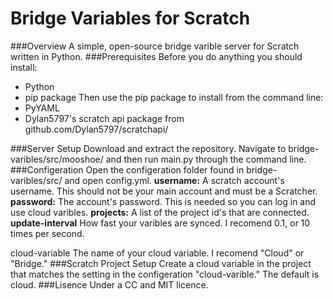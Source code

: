 # Bridge Variables for Scratch
###Overview
A simple, open-source bridge varible server for Scratch written in Python.
###Prerequisites
Before you do anything you should install:
* Python
* pip package
Then use the pip package to install from the command line:
* PyYAML
* Dylan5797's scratch api package from github.com/Dylan5797/scratchapi/

###Server Setup
Download and extract the repository. Navigate to bridge-varibles/src/mooshoe/ and then run main.py through the command line.
###Configeration
Open the configeration folder found in bridge-varibles/src/ and open config.yml.
<b>username:</b> A scratch account's username. This should not be your main account and must be a Scratcher.
<b>password:</b> The account's password. This is needed so you can log in and use cloud varibles.
<b>projects:</b> A list of the project id's that are connected.
<b>update-interval</b> How fast your varibles are synced. I recomend 0.1, or 10 times per second.
<p>cloud-variable</b> The name of your cloud variable. I recomend "Cloud" or "Bridge."
###Scratch Project Setup
Create a cloud variable in the project that matches the setting in the configeration "cloud-varible." The default is cloud.
###Lisence
Under a CC and MIT licence.
